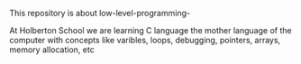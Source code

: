 This repository is about low-level-programming-

At Holberton School we are learning C language the mother language of the computer with concepts like varibles, loops, debugging, pointers, arrays, memory allocation, etc
